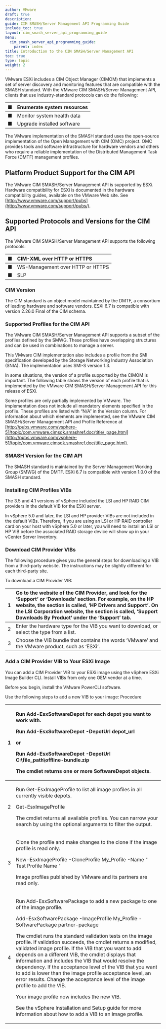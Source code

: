```yaml
---
author: VMware
draft: true
description:
guide: CIM SMASH/Server Management API Programming Guide
include_toc: true
layout: cim_smash_server_api_programming_guide
menu:
  cim_smash_server_api_programming_guide:
    parent: index
title: Introduction to the CIM SMASH/Server Management API
toc: true
type: topic
weight: 2
---
```


VMware ESXi includes a CIM Object Manager \(CIMOM\) that implements a set of server discovery and monitoring features that are compatible with the SMASH standard. With the VMware CIM SMASH/Server Management API, clients that use industry-standard protocols can do the following:

| ■  | Enumerate system resources  |
| :--- | :--- |
| ■  | Monitor system health data  |
| ■  | Upgrade installed software |

The VMware implementation of the SMASH standard uses the open-source implementation of the Open Management with CIM \(OMC\) project. OMC provides tools and software infrastructure for hardware vendors and others who require a reliable implementation of the Distributed Management Task Force \(DMTF\) management profiles.

## Platform Product Support for the CIM API

The VMware CIM SMASH/Server Management API is supported by ESXi. Hardware compatibility for ESXi is documented in the hardware compatibility guides, available on the VMware Web site. See [http://www.vmware.com/support/pubs](http://www.vmware.com/support/pubs/).

## Supported Protocols and Versions for the CIM API

The VMware CIM SMASH/Server Management API supports the following protocols:

| ■  | CIM-XML over HTTP or HTTPS  |
| :--- | :--- |
| ■  | WS-Management over HTTP or HTTPS  |
| ■  | SLP |

### CIM Version

The CIM standard is an object model maintained by the DMTF, a consortium of leading hardware and software vendors. ESXi 6.7 is compatible with version 2.26.0 Final of the CIM schema.

### Supported Profiles for the CIM API

The VMware CIM SMASH/Server Management API supports a subset of the profiles defined by the SMWG. These profiles have overlapping structures and can be used in combinations to manage a server.

This VMware CIM implementation also includes a profile from the SMI specification developed by the Storage Networking Industry Association \(SNIA\). The implementation uses SMI-S version 1.3.

In some situations, the version of a profile supported by the CIMOM is important. The following table shows the version of each profile that is implemented by the VMware CIM SMASH/Server Management API for this release of ESXi.

Some profiles are only partially implemented by VMware. The implementation does not include all mandatory elements specified in the profile. These profiles are listed with “N/A” in the Version column. For information about which elements are implemented, see the VMware CIM SMASH/Server Management API and Profile Reference at [http://pubs.vmware.com/vsphere-51/topic/com.vmware.cimsdk.smashref.doc/title\_page.html](http://pubs.vmware.com/vsphere-51/topic/com.vmware.cimsdk.smashref.doc/title_page.html).

### SMASH Version for the CIM API

The SMASH standard is maintained by the Server Management Working Group \(SMWG\) of the DMTF. ESXi 6.7 is compatible with version 1.0.0 of the SMASH standard.

### Installing CIM Profiles VIBs

The 3.5 and 4.1 versions of vSphere included the LSI and HP RAID CIM providers in the default VIB for the ESXi server.

In vSphere 5.0 and later, the LSI and HP provider VIBs are not included in the default VIBs. Therefore, if you are using an LSI or HP RAID controller card on your host with vSphere 5.0 or later, you will need to install an LSI or HP VIB before the associated RAID storage device will show up in your vCenter Server Inventory.

### Download CIM Provider VIBs

The following procedure gives you the general steps for downloading a VIB from a third-party website. The instructions may be slightly different for each third-party site.

To download a CIM Provider VIB:

| 1 | Go to the website of the CIM Provider, and look for the ‘Support’ or ‘Downloads’ section. For example, on the HP website, the section is called, ‘HP Drivers and Support’. On the LSI Corporation website, the section is called, ‘Support Downloads By Product‘ under the ‘Support’ tab. |
| :--- | :--- |
| 2 | Enter the hardware type for the VIB you want to download, or select the type from a list. |
| 3 | Choose the VIB bundle that contains the words ‘VMware’ and the VMware product, such as ‘ESXi’. |

### Add a CIM Provider VIB to Your ESXi Image

You can add a CIM Provider VIB to your ESXi image using the vSphere ESXi Image Builder CLI. Install VIBs from only one OEM vendor at a time.

Before you begin, install the VMware PowerCLI software.

Use the following steps to add a new VIB to your image: Procedure

<table>
  <thead>
    <tr>
      <th style="text-align:left">1</th>
      <th style="text-align:left">
        <p>Run Add-EsxSoftwareDepot for each depot you want to work with.</p>
        <p>Run Add-EsxSoftwareDepot -DepotUrl depot_url</p>
        <p>or</p>
        <p>Run Add-EsxSoftwareDepot -DepotUrl C:\file_path\offline-bundle.zip</p>
        <p>The cmdlet returns one or more SoftwareDepot objects.</p>
      </th>
    </tr>
  </thead>
  <tbody>
    <tr>
      <td style="text-align:left">2</td>
      <td style="text-align:left">
        <p>Run Get-EsxImageProfile to list all image profiles in all currently visible
          depots.</p>
        <p>Get-EsxImageProfile</p>
        <p>The cmdlet returns all available profiles. You can narrow your search
          by using the optional arguments to filter the output.</p>
      </td>
    </tr>
    <tr>
      <td style="text-align:left">3</td>
      <td style="text-align:left">
        <p>Clone the profile and make changes to the clone if the image profile is
          read only.</p>
        <p>New-EsxImageProfile -CloneProfile My_Profile -Name &quot; Test Profile
          Name &quot;</p>
        <p>Image profiles published by VMware and its partners are read only.</p>
      </td>
    </tr>
    <tr>
      <td style="text-align:left">4</td>
      <td style="text-align:left">
        <p>Run Add-EsxSoftwarePackage to add a new package to one of the image profile.</p>
        <p>Add-EsxSoftwarePackage -ImageProfile My_Profile -SoftwarePackage partner-package</p>
        <p>The cmdlet runs the standard validation tests on the image profile. If
          validation succeeds, the cmdlet returns a modified, validated image profile.
          If the VIB that you want to add depends on a different VIB, the cmdlet
          displays that information and includes the VIB that would resolve the dependency.
          If the acceptance level of the VIB that you want to add is lower than the
          image profile acceptance level, an error results. Change the acceptance
          level of the image profile to add the VIB.</p>
        <p>Your image profile now includes the new VIB.</p>
        <p>See the vSphere Installation and Setup guide for more information about
          how to add a VIB to an image profile.</p>
      </td>
    </tr>
  </tbody>
</table>

